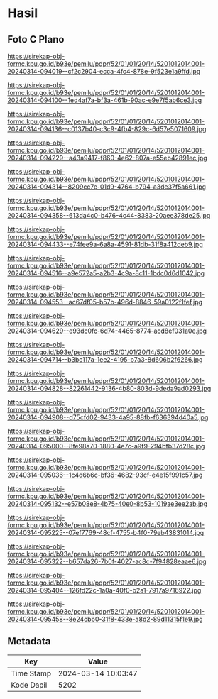 # Hasil

## Foto C Plano

https://sirekap-obj-formc.kpu.go.id/b93e/pemilu/pdpr/52/01/01/20/14/5201012014001-20240314-094019--cf2c2904-ecca-4fc4-878e-9f523e1a9ffd.jpg

https://sirekap-obj-formc.kpu.go.id/b93e/pemilu/pdpr/52/01/01/20/14/5201012014001-20240314-094100--1ed4af7a-bf3a-461b-90ac-e9e7f5ab6ce3.jpg

https://sirekap-obj-formc.kpu.go.id/b93e/pemilu/pdpr/52/01/01/20/14/5201012014001-20240314-094136--c0137b40-c3c9-4fb4-829c-6d57e5071609.jpg

https://sirekap-obj-formc.kpu.go.id/b93e/pemilu/pdpr/52/01/01/20/14/5201012014001-20240314-094229--a43a9417-f860-4e62-807a-e55eb42891ec.jpg

https://sirekap-obj-formc.kpu.go.id/b93e/pemilu/pdpr/52/01/01/20/14/5201012014001-20240314-094314--8209cc7e-01d9-4764-b794-a3de37f5a661.jpg

https://sirekap-obj-formc.kpu.go.id/b93e/pemilu/pdpr/52/01/01/20/14/5201012014001-20240314-094358--613da4c0-b476-4c44-8383-20aee378de25.jpg

https://sirekap-obj-formc.kpu.go.id/b93e/pemilu/pdpr/52/01/01/20/14/5201012014001-20240314-094433--e74fee9a-6a8a-4591-81db-31f8a412deb9.jpg

https://sirekap-obj-formc.kpu.go.id/b93e/pemilu/pdpr/52/01/01/20/14/5201012014001-20240314-094516--a9e572a5-a2b3-4c9a-8c11-1bdc0d6d1042.jpg

https://sirekap-obj-formc.kpu.go.id/b93e/pemilu/pdpr/52/01/01/20/14/5201012014001-20240314-094553--ac67df05-b57b-496d-8846-59a0122f1fef.jpg

https://sirekap-obj-formc.kpu.go.id/b93e/pemilu/pdpr/52/01/01/20/14/5201012014001-20240314-094629--e93dc0fc-6d74-4465-8774-acd8ef031a0e.jpg

https://sirekap-obj-formc.kpu.go.id/b93e/pemilu/pdpr/52/01/01/20/14/5201012014001-20240314-094714--b3bc117a-1ee2-4195-b7a3-8d606b2f6266.jpg

https://sirekap-obj-formc.kpu.go.id/b93e/pemilu/pdpr/52/01/01/20/14/5201012014001-20240314-094828--82261442-9136-4b80-803d-9deda9ad0293.jpg

https://sirekap-obj-formc.kpu.go.id/b93e/pemilu/pdpr/52/01/01/20/14/5201012014001-20240314-094908--d75cfd02-9433-4a95-88fb-f636394d40a5.jpg

https://sirekap-obj-formc.kpu.go.id/b93e/pemilu/pdpr/52/01/01/20/14/5201012014001-20240314-095000--8fe98a70-1880-4e7c-a9f9-294bfb37d28c.jpg

https://sirekap-obj-formc.kpu.go.id/b93e/pemilu/pdpr/52/01/01/20/14/5201012014001-20240314-095036--1c4d6b6c-bf36-4682-93cf-e4e15f991c57.jpg

https://sirekap-obj-formc.kpu.go.id/b93e/pemilu/pdpr/52/01/01/20/14/5201012014001-20240314-095132--e57b08e8-4b75-40e0-8b53-1019ae3ee2ab.jpg

https://sirekap-obj-formc.kpu.go.id/b93e/pemilu/pdpr/52/01/01/20/14/5201012014001-20240314-095225--07ef7769-48cf-4755-b4f0-79eb43831014.jpg

https://sirekap-obj-formc.kpu.go.id/b93e/pemilu/pdpr/52/01/01/20/14/5201012014001-20240314-095322--b657da26-7b0f-4027-ac8c-7f94828eaae6.jpg

https://sirekap-obj-formc.kpu.go.id/b93e/pemilu/pdpr/52/01/01/20/14/5201012014001-20240314-095404--126fd22c-1a0a-40f0-b2a1-7917a9716922.jpg

https://sirekap-obj-formc.kpu.go.id/b93e/pemilu/pdpr/52/01/01/20/14/5201012014001-20240314-095458--8e24cbb0-31f8-433e-a8d2-89d11315f1e9.jpg


## Metadata

| Key        | Value               |
| ---------- | ------------------- |
| Time Stamp | 2024-03-14 10:03:47 |
| Kode Dapil | 5202                |




